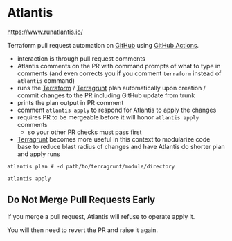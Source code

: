 # Atlantis

https://www.runatlantis.io/

Terraform pull request automation on [GitHub](github.md) using [GitHub Actions](github-actions.md).

- interaction is through pull request comments
- Atlantis comments on the PR with command prompts of what to type in comments
  (and even corrects you if you comment `terraform` instead of `atlantis` command)
- runs the [Terraform](terraform.md) / [Terragrunt](terragrunt.md) plan automatically upon creation / commit changes to
  the PR including GitHub update from trunk
- prints the plan output in PR comment
- comment `atlantis apply` to respond for Atlantis to apply the changes
- requires PR to be mergeable before it will honor `atlantis apply` comments
  - so your other PR checks must pass first
- [Terragrunt](terragrunt.md) becomes more useful in this context to modularize code base to reduce blast radius of
  changes and have Atlantis do shorter plan and apply runs

```shell
atlantis plan # -d path/to/terragrunt/module/directory
```

```shell
atlantis apply
```

<!-- INDEX_START -->
<!-- INDEX_END -->

## Do Not Merge Pull Requests Early

If you merge a pull request, Atlantis will refuse to operate apply it.

You will then need to revert the PR and raise it again.
